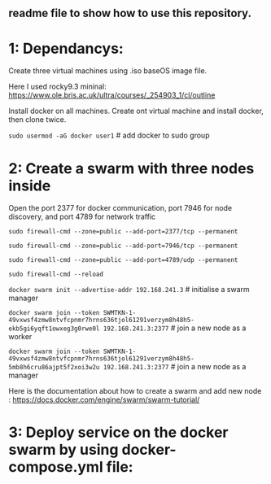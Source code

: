 ## readme file to show how to use this repository.
# 1: Dependancys:
Create three virtual machines using .iso baseOS image file. 

Here I used rocky9.3 mininal: https://www.ole.bris.ac.uk/ultra/courses/_254903_1/cl/outline

Install docker on all machines. Create ont virtual machine and install docker, then clone twice.

`sudo usermod -aG docker user1` # add docker to sudo group

# 2: Create a swarm with three nodes inside
Open the port 2377 for docker communication, port 7946 for node discovery, and port 4789 for network traffic
     
`sudo firewall-cmd --zone=public --add-port=2377/tcp --permanent`

`sudo firewall-cmd --zone=public --add-port=7946/tcp --permanent`

`sudo firewall-cmd --zone=public --add-port=4789/udp --permanent`

`sudo firewall-cmd --reload`

`docker swarm init --advertise-addr 192.168.241.3`  # initialise a swarm manager

`docker swarm join --token SWMTKN-1-49vxwsf4zmw8ntvfcpnmr7hrns636tjol61291verzym8h48h5-ekb5gi6yqft1owxeg3g0rwe0l 192.168.241.3:2377`  # join a new node as a worker 

 `docker swarm join --token SWMTKN-1-49vxwsf4zmw8ntvfcpnmr7hrns636tjol61291verzym8h48h5-5mb8h6cru86ajpt5f2xoi3w2u 192.168.241.3:2377` # join a new node as a manager


Here is the documentation about how to create a swarm and add new node :
https://docs.docker.com/engine/swarm/swarm-tutorial/


# 3: Deploy service on the docker swarm by using docker-compose.yml file: 





